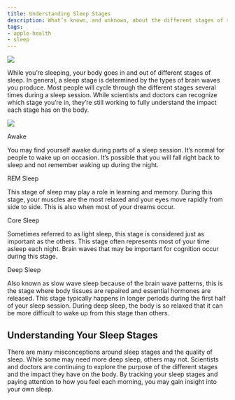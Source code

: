```yaml
---
title: Understanding Sleep Stages
description: What’s known, and unknown, about the different stages of sleep.
tags:
- apple-health
- sleep
---
```


![](/images/SleepStages_Article_Illustration.jpg)

While you’re sleeping, your body goes in and out of different stages of sleep. In general, a sleep stage is determined by the types of brain waves you produce. Most people will cycle through the different stages several times during a sleep session. While scientists and doctors can recognize which stage you’re in, they’re still working to fully understand the impact each stage has on the body.

![](/images/sleep_stage_graph.webp)

<p className="fw-bold fs-4"><i className="bi bi-circle-fill me-2" style={{color: "#ff826c"}}></i>Awake</p>

You may find yourself awake during parts of a sleep session. It’s normal for people to wake up on occasion. It’s possible that you will fall right back to sleep and not remember waking up during the night.

<p className="fw-bold fs-4"><i className="bi bi-circle-fill me-2" style={{color: "#32ade6"}}></i>REM Sleep</p>

This stage of sleep may play a role in learning and memory. During this stage, your muscles are the most relaxed and your eyes move rapidly from side to side. This is also when most of your dreams occur.

<p className="fw-bold fs-4"><i className="bi bi-circle-fill me-2" style={{color: "#007aff"}}></i>Core Sleep</p>

Sometimes referred to as light sleep, this stage is considered just as important as the others. This stage often represents most of your time asleep each night. Brain waves that may be important for cognition occur during this stage.

<p className="fw-bold fs-4"><i className="bi bi-circle-fill me-2" style={{color: "#3634a3"}}></i>Deep Sleep</p>

Also known as slow wave sleep because of the brain wave patterns, this is the stage where body tissues are repaired and essential hormones are released. This stage typically happens in longer periods during the first half of your sleep session. During deep sleep, the body is so relaxed that it can be more difficult to wake up from this stage than others.

## Understanding Your Sleep Stages

There are many misconceptions around sleep stages and the quality of sleep. While some may need more deep sleep, others may not. Scientists and doctors are continuing to explore the purpose of the different stages and the impact they have on the body. By tracking your sleep stages and paying attention to how you feel each morning, you may gain insight into your own sleep.
